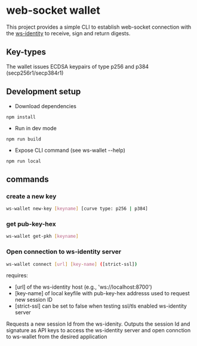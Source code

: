 # web-socket wallet

This project provides a simple CLI to establish web-socket connection with the [ws-identity](https://github.com/brioux/ws-identity) to receive, sign and return digests.

## Key-types

The wallet issues ECDSA keypairs of type p256 and p384 (secp256r1/secp384r1)

## Development setup
* Download dependencies
```
npm install
```

* Run in dev mode
```
npm run build
```

* Expose CLI command (see ws-wallet --help)
```
npm run local
```

## commands
### create a new key
```bash
ws-wallet new-key [keyname] [curve type: p256 | p384]
```
### get pub-key-hex
```bash
ws-wallet get-pkh [keyname]
```
### Open connection to ws-identity server
```bash
ws-wallet connect [url] [key-name] ([strict-ssl])
```
requires:
* [url] of the ws-identity host (e.g., 'ws://localhost:8700')
* [key-name] of local keyfile with pub-key-hex addresss used to request new session ID
* [strict-ssl] can be set to false when testing ssl/tls enabled ws-identity server

Requests a new session Id from the ws-idenity. 
Outputs the session Id and signature as API keys to access the ws-identity server and open connction to ws-wallet from the desired application
